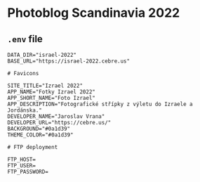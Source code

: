 # Photoblog Scandinavia 2022

## `.env` file

    DATA_DIR="israel-2022"
    BASE_URL="https://israel-2022.cebre.us"

    # Favicons

    SITE_TITLE="Izrael 2022"
    APP_NAME="Fotky Izrael 2022"
    APP_SHORT_NAME="Foto Izrael"
    APP_DESCRIPTION="Fotografické střípky z výletu do Izraele a Jordánska."
    DEVELOPER_NAME="Jaroslav Vrana"
    DEVELOPER_URL="https://cebre.us/"
    BACKGROUND="#0a1d39"
    THEME_COLOR="#0a1d39"

    # FTP deployment

    FTP_HOST=
    FTP_USER=
    FTP_PASSWORD=
